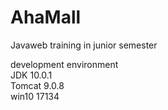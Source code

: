 # AhaMall
Javaweb training in junior semester

development environment</br>
JDK 10.0.1</br>
Tomcat 9.0.8</br>
win10 17134<br>
